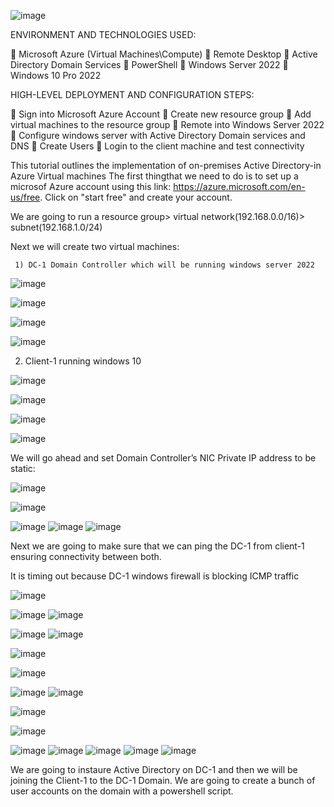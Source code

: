 
![image](https://github.com/uwinelly/On-premises-Active-Directory-/assets/129979322/66036fa5-7730-431a-9b83-98be01cb6b51)



ENVIRONMENT AND TECHNOLOGIES USED:

	Microsoft Azure (Virtual Machines\Compute)
	Remote Desktop
	Active Directory Domain Services 
	PowerShell
	Windows Server 2022
	Windows 10 Pro 2022

HIGH-LEVEL DEPLOYMENT AND CONFIGURATION STEPS:

	Sign into Microsoft Azure Account 
	Create new resource group 
	Add virtual machines to the resource group
	Remote into Windows Server 2022
	Configure windows server with Active Directory Domain services and DNS 
	Create Users 
	Login to the client machine and test connectivity 



This tutorial outlines the implementation of on-premises Active Directory-in Azure Virtual machines
The first thingthat we need to do is to set up a microsof Azure account using this link: https://azure.microsoft.com/en-us/free.
Click on "start free" and create your account.

We are going to run a resource group> virtual network(192.168.0.0/16)> subnet(192.168.1.0/24)

Next we will create two virtual machines:

     1) DC-1 Domain Controller which will be running windows server 2022
     
   
     

![image](https://github.com/uwinelly/On-premises-Active-Directory-/assets/129979322/ebd22b3a-5615-4079-98ef-9f65e116288b)


![image](https://github.com/uwinelly/On-premises-Active-Directory-/assets/129979322/b5386f45-084b-4ac9-b260-d8f15adc0ee7)



![image](https://github.com/uwinelly/On-premises-Active-Directory-/assets/129979322/26225fcc-5ae1-4922-ad13-845c573b2250)

![image](https://github.com/uwinelly/On-premises-Active-Directory-/assets/129979322/a427c3b4-3654-4d7e-9a28-97ab55f4f102)


  2) Client-1 running windows 10

![image](https://github.com/uwinelly/On-premises-Active-Directory-/assets/129979322/ab5c71cf-1531-40fe-8bf0-9a0aa1b79660)

![image](https://github.com/uwinelly/On-premises-Active-Directory-/assets/129979322/790447b9-4a5d-45cd-9181-a86d361c29f9)

![image](https://github.com/uwinelly/On-premises-Active-Directory-/assets/129979322/56931096-d017-4f11-838b-6261a1bcb24c)

![image](https://github.com/uwinelly/On-premises-Active-Directory-/assets/129979322/238473f8-12b9-4f43-a161-74035511878d)



We will go ahead and set Domain Controller’s NIC Private IP address to be static:

![image](https://github.com/uwinelly/On-premises-Active-Directory-/assets/129979322/294987d6-f1f1-495b-bb9d-e52956a03d06)

![image](https://github.com/uwinelly/On-premises-Active-Directory-/assets/129979322/82423108-34a2-4ad2-b55f-a0dc52efa658)

![image](https://github.com/uwinelly/On-premises-Active-Directory-/assets/129979322/094e753d-56bf-4cf8-af9c-04fdb9737cb0)
![image](https://github.com/uwinelly/On-premises-Active-Directory-/assets/129979322/fae131c3-a8c4-46df-812d-0ed899b9e9e6)
![image](https://github.com/uwinelly/On-premises-Active-Directory-/assets/129979322/5a7f7ff4-8de1-4c70-91d7-341ef891ca44)





Next we are going to make sure that we can ping the DC-1 from client-1 ensuring connectivity between both.

It is timing out because DC-1 windows firewall is blocking ICMP traffic

![image](https://github.com/uwinelly/On-premises-Active-Directory-/assets/129979322/481b4afc-ef56-4333-adb9-6159189df067)

![image](https://github.com/uwinelly/On-premises-Active-Directory-/assets/129979322/83cc3387-0a9a-40a7-b514-d8247d2290a6)
![image](https://github.com/uwinelly/On-premises-Active-Directory-/assets/129979322/2ccdb9a7-a6a1-47af-950f-ae6cbd1e4122)

![image](https://github.com/uwinelly/On-premises-Active-Directory-/assets/129979322/df1f85c2-fd35-495b-8f53-025479742e7c)
![image](https://github.com/uwinelly/On-premises-Active-Directory-/assets/129979322/fda7037b-54c2-4982-a4b1-a2795dd30fc9)

![image](https://github.com/uwinelly/On-premises-Active-Directory-/assets/129979322/e3216640-2ccb-4005-8d47-5af9c343377a)


![image](https://github.com/uwinelly/On-premises-Active-Directory-/assets/129979322/a2007fd5-df4b-4f62-b022-db1ae0b6cfa5)

![image](https://github.com/uwinelly/On-premises-Active-Directory-/assets/129979322/72879a63-5257-49b7-a415-927f12aa57c5)
![image](https://github.com/uwinelly/On-premises-Active-Directory-/assets/129979322/336fceac-ae08-4f19-9fb9-cd74f015b2b9)

![image](https://github.com/uwinelly/On-premises-Active-Directory-/assets/129979322/ad8a74f9-afdd-4ea3-8f1b-003234fe79b0)

![image](https://github.com/uwinelly/On-premises-Active-Directory-/assets/129979322/97af5e01-451f-4133-85df-1176f31b1b9f)

![image](https://github.com/uwinelly/On-premises-Active-Directory-/assets/129979322/b86e4747-7750-44ba-8f12-9dd397762d5c)
![image](https://github.com/uwinelly/On-premises-Active-Directory-/assets/129979322/45e364ec-7d6d-4eb0-8427-675a3ecf5d7c)
![image](https://github.com/uwinelly/On-premises-Active-Directory-/assets/129979322/511f2fe3-67dc-4a9f-aa7f-8f853048a6f2)
![image](https://github.com/uwinelly/On-premises-Active-Directory-/assets/129979322/48709bf0-0dfd-4010-9307-5e104630c6dd)
![image](https://github.com/uwinelly/On-premises-Active-Directory-/assets/129979322/e02ea3ad-ac09-43a5-b94d-320ef5c6ab78)











     
We are going to instaure Active Directory on DC-1 and then we will be joining the Client-1 to the DC-1 Domain.
We are going to create a bunch of user accounts on the domain with a powershell script.
